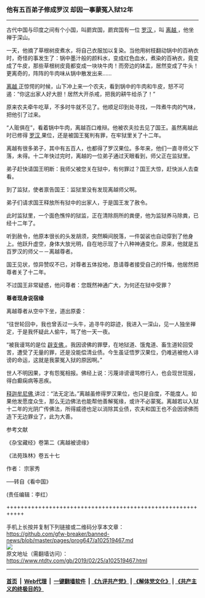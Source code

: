 ### 他有五百弟子修成罗汉 却因一事蒙冤入狱12年
------------------------

<div class="post_content">
 <p>
  古代中国与印度之间有个小国，叫罽宾国，罽宾国有一位
  <a href="https://www.ntdtv.com/gb/罗汉.htm">
   罗汉
  </a>
  ，叫
  <a href="https://www.ntdtv.com/gb/离越.htm">
   离越
  </a>
  ，他坐禅于深山。
 </p>
 <p>
  一天，他摘了草根树皮煮水，将自己衣服加以复染。当他用树枝翻动锅中的百衲衣时，奇怪的事发生了：锅中墨汁般的颜料水，变成红色血水，煮染的百衲衣，竟变成了牛皮，那些草根树皮竟都变成一块块牛肉！而旁边的钵盂，居然变成了牛头！更离奇的，阵阵的牛肉味从锅中散发出来……
 </p>
 <p>
  <a href="https://www.ntdtv.com/gb/离越.htm">
   离越
  </a>
  正惊愕的时候，山下冲上来一个农夫，看到锅中的牛肉和牛皮，怒不可遏：“你这出家人好大胆！居然大开杀戒，把我的耕牛给杀了！”
 </p>
 <p>
  原来农夫牵牛吃草，不多时牛就不见了。他顺足印到处寻找，一阵煮牛肉的气味，把他引了过来。
 </p>
 <p>
  “人赃俱在”，看着锅中牛肉，离越百口难辩。他被农夫拉去见了国王。虽然离越此时已修得
  <a href="https://www.ntdtv.com/gb/罗汉.htm">
   罗汉
  </a>
  果位，还是被国王冤判有罪，在牢狱里关了十二年。
 </p>
 <p>
  离越有很多弟子，其中有五百人，也都得了罗汉果位。多年来，他们一直寻师父下落，未得。十二年快过完时，离越的一位弟子通过天眼看到，师父正在监狱里。
 </p>
 <p>
  弟子赶快请国王明断：我师父被您关在狱中，有何罪过？国王大惊，赶快派人去查看。
 </p>
 <p>
  到了监狱，使者禀告国王：监狱里没有发现离越师父啊。
 </p>
 <p>
  弟子们请求国王释放所有狱中的出家人，于是国王发了赦令。
 </p>
 <p>
  此时监狱里，一个面色憔悴的狱监，正在清除厕所的粪便，他为监狱养马除粪，已经十二年了。
 </p>
 <p>
  听到赦令，他原本很长的头发胡须，突然瞬间脱落，一件袈裟也自动穿到了他身上。他跃升虚空，身体大放光明，自在地示现了十八种神通变化。原来，他就是五百罗汉的师父－－离越尊者。
 </p>
 <p>
  国王见状，惊异赞叹不已，对尊者五体投地，恳请尊者接受自己的忏悔，他居然把尊者关了十二年。
 </p>
 <p>
  不过国王非常疑惑，他问尊者：您既然神通广大，为何还在狱中受罪？
 </p>
 <p>
  <strong>
   尊者现身说宿缘
  </strong>
 </p>
 <p>
  离越尊者从空中下坐，道出原委：
 </p>
 <p>
  “往世轮回中，我也曾丢过一头牛，追寻牛的踪迹，我进入一深山，见一人独坐禅定，于是我怀疑此人偷牛，骂了他一天一夜。
 </p>
 <p>
  “被我谩骂的是位
  <a href="https://www.ntdtv.com/gb/辟支佛.htm">
   辟支佛
  </a>
  。我因谤佛的罪孽，在地狱道、饿鬼道、畜生道轮回受苦，遭受了无量的罪，还是没能偿清业债。今生虽证悟罗汉果位，仍难逃被他人诽谤的命运，这就是我蒙冤入狱的原因啊。”
 </p>
 <p>
  世人不明因果，才有怨冤相报。佛经上说：污蔑诽谤谩骂修行人，也会现世现报，得白癫痫病等恶疾。
 </p>
 <p>
  <a href="https://www.ntdtv.com/gb/释迦牟尼佛.htm">
   释迦牟尼佛
  </a>
  讲过：“法无定法。”离越虽修得罗汉果位，也只是自度，不能度人。如果他发愿度众生，那么无边佛法也能帮他善解冤缘，或许不必蒙冤。离越若以入狱十二年的光阴广传佛法，所得威德也足以消除其业债，农夫和国王也不会因谤佛而造下无边罪业了，此为大善。
 </p>
 <p>
  参考文献
 </p>
 <p>
  《杂宝藏经》卷第二《离越被谤缘》
 </p>
 <p>
  《法苑珠林》卷五十七
 </p>
 <p>
  作者： 宗家秀
 </p>
 <p>
  ──转自《看中国》
 </p>
 <p>
  (责任编辑：李红）
 </p>
 <div class="single_ad">
 </div>
</div>

+++++++++++++++++++++++++++++++++++++++++++++++++++++++++++<br/><br/>
手机上长按并复制下列链接或二维码分享本文章：<br/>
https://github.com/gfw-breaker/banned-news/blob/master/pages/prog647/a102519467.md <br/>
<a href='https://github.com/gfw-breaker/banned-news/blob/master/pages/prog647/a102519467.md'><img src='https://github.com/gfw-breaker/banned-news/blob/master/pages/prog647/a102519467.md.png'/></a> <br/>
原文地址（需翻墙访问）：https://www.ntdtv.com/gb/2019/02/25/a102519467.html


------------------------
#### [首页](https://github.com/gfw-breaker/banned-news/blob/master/README.md) &nbsp;|&nbsp; [Web代理](https://github.com/labour-camp/helloworld) &nbsp;|&nbsp; [一键翻墙软件](https://github.com/gfw-breaker/nogfw/blob/master/README.md) &nbsp;| [《九评共产党》](https://github.com/gfw-breaker/9ping.md/blob/master/README.md#九评之一评共产党是什么) | [《解体党文化》](https://github.com/gfw-breaker/jtdwh.md/blob/master/README.md) | [《共产主义的终极目的》](https://github.com/gfw-breaker/gczydzjmd.md/blob/master/README.md)

